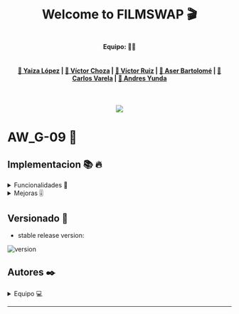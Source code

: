 
<div align="center">
  <h1>Welcome to FILMSWAP 🎬</h1>
<br>
  <b>Equipo: 🧑‍💻 </b><br><br>
  <h4><a href="https://github.com/Ditochoza/FilmSwap3/blob/main/README.md#yaiza-l%C3%B3pez">👩 Yaiza López</a> |
      <a href="#">👨 Víctor Choza</a> |
      <a href="#">👨 Víctor Ruiz</a> |
      <a href="#">👨 Aser Bartolomé</a> |
      <a href="#">👨 Carlos Varela</a> | 
      <a href="#"> 👶 Andres Yunda</a></h4>
  <br><br>
  <img src="https://media.giphy.com/media/ZtkPc1pz6x7kMkPacy/giphy.gif">
</div>

# AW_G-09 🥇

## Implementacion 📚 🔥

<details>
<summary>Funcionalidades 🧬</summary>
<br>

- Perfil usuario.
- Página Actores y Directores.
- Página Película con Reviews.
- Base de datos.
- Filtrar y ordenar películas.
- Moderador y Gestor de contenido.
- Crear tabla que maneje automáticamente las películas valoradas o vistas.
- Plataformas y conectarlas con las peliculas.
- VPS.
</details>
 
<details>
<summary>Mejoras 🎚️</summary>
<br>
  
- Vista de actores, directores y swappers.
- Editar película.
- Adaptar foro.
- Adaptar buscar.php.
- Añadir género en BBDD.
- Logo e icono.
- CSS.
</details>

## Versionado 📌

- stable release version:
 
![version](https://img.shields.io/badge/version-1.1.0-blue)

## Autores ✒️

<details>
<summary>Equipo 💻</summary>
<br>

<details>
<summary>Yaiza López 👩</summary>
<br>

|  <img src="https://user-images.githubusercontent.com/62907237/118292251-b9ea2e80-b4d8-11eb-80ee-030cb8732f25.jpg" width=100%> 	|  Hola! Soy Yaiza López. Adoro disfrutar de la naturaleza, sobre todo de las puestas de sol y del mar. Me gusta complementarlo con mi música favorita y una lectura atrapadora. Junto a mis cercanos, me gusta pasar el tiempo viendo alguna obra de teatro, yendo al cine o disfrutando de la comida de mi lugar natal.	|
|:-:	|:-:	|

</details>

***

<details>
<summary>Víctor Choza 👨 </summary>
<br>

|  <img src="https://user-images.githubusercontent.com/62907237/118295164-d3d94080-b4db-11eb-82ba-48d31baa0872.jpg" width=80%> 	|  Hola! Soy Víctor Choza. Soy un amante de la naturaleza la cual aprovecho para practicar mi segundo amor, la fotografía. Cuando no estoy junto a la increible flora y fauna,adoro investigar sobre la tecnología, la informática y conocer la última hora de estas.	|
|:-:	|:-:	|

</details>

***

<details>
<summary>Víctor Ruiz 👨  </summary>
<br>

|  <img src="https://user-images.githubusercontent.com/62907237/118295047-b2785480-b4db-11eb-9952-76b6183681af.jpg" width=90%> 	| Hola! Soy Víctor Ruiz. El deporte es mi mayor amor. Me encanta practicarlo y sobre todo, realizarlo. Junto a ello, no puede faltar mi música favorita y mis peliculas más especiales.	|
|:-:	|:-:	|

</details>

***

<details>
<summary>Aser Bartolomé 👨 </summary>
<br>

|  <img src="https://user-images.githubusercontent.com/62907237/118295347-0420df00-b4dc-11eb-97ec-621341d6541c.jpg" width=100%> 	|  Hola! Soy Aser Bartolomé. La música es algo imprescindible en mi vida, adoro escuchar obras durante todo el día. Me encanta complementar mi afición con la música junto a otros gustos	como aprender cosas nuevas, jugar a videojuegos, etc...	|
|:-:	|:-:	|

</details>

***

<details>
<summary>Carlos Varela 👨  </summary>
<br>

|  <img src="https://user-images.githubusercontent.com/62907237/118295233-e784a700-b4db-11eb-9962-16011e4287ce.jpg" width=100%> 	| Hola! Soy Carlos Varela. Soy un gran entusiasta del ski y del futbol, además de entrenar eventualmente futsal con un equipo regional. En mis ratos libres,	me gusta disfrutar del cine y de buenas series las cuales me ayudan a descansar física y mentalmente.	|
|:-:	|:-:	|

</details>

***


<details>
<summary>Andres Yunda 👶  </summary>
<br>

|  <img src="https://user-images.githubusercontent.com/62907237/118295413-1bf86300-b4dc-11eb-9a3e-7f70a2863fc3.jpg" width=90%> 	|  Hola! Soy Andrés Yunda. He desarrollado mis habilidades de trabajo en equipo practicando fútbol y golf. La práctica de estas disciplinas	me ha servido de complemento vital para el desarrollo mental, físico y de mucho valor en nuestra cultura.	|
|:-:	|:-:	|

</details>
</details>

***
